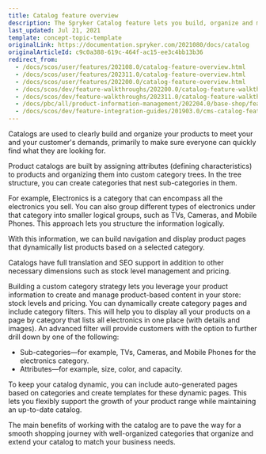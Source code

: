 ```yaml
---
title: Catalog feature overview
description: The Spryker Catalog feature lets you build, organize and manage your products within your Spryker Cloud Commerce OS project.
last_updated: Jul 21, 2021
template: concept-topic-template
originalLink: https://documentation.spryker.com/2021080/docs/catalog
originalArticleId: c9c0a388-619c-464f-ac15-ee3c4bb13b36
redirect_from:
  - /docs/scos/user/features/202108.0/catalog-feature-overview.html
  - /docs/scos/user/features/202311.0/catalog-feature-overview.html
  - /docs/scos/user/features/202200.0/catalog-feature-overview.html
  - /docs/scos/dev/feature-walkthroughs/202200.0/catalog-feature-walkthrough.html
  - /docs/scos/dev/feature-walkthroughs/202311.0/catalog-feature-walkthrough.html
  - /docs/pbc/all/product-information-management/202204.0/base-shop/feature-overviews/catalog-feature-overview.html
  - /docs/scos/dev/feature-integration-guides/201903.0/cms-catalog-feature-integration.html
---
```


Catalogs are used to clearly build and organize your products to meet your and your customer's demands, primarily to make sure everyone can quickly find what they are looking for.

Product catalogs are built by assigning attributes (defining characteristics) to products and organizing them into custom category trees. In the tree structure, you can create categories that nest sub-categories in them.

For example, Electronics is a category that can encompass all the electronics you sell. You can also group different types of electronics under that category into smaller logical groups, such as TVs, Cameras, and Mobile Phones. This approach lets you structure the information logically.

With this information, we can build navigation and display product pages that dynamically list products based on a selected category.

Catalogs have full translation and SEO support in addition to other necessary dimensions such as stock level management and pricing.

Building a custom category strategy lets you leverage your product information to create and manage product-based content in your store: stock levels and pricing. You can dynamically create category pages and include category filters. This will help you to display all your products on a page by category that lists all electronics in one place (with details and images). An advanced filter will provide customers with the option to further drill down by one of the following:
* Sub-categories—for example, TVs, Cameras, and Mobile Phones for the electronics category.
* Attributes—for example, size, color, and capacity.

To keep your catalog dynamic, you can include auto-generated pages based on categories and create templates for these dynamic pages. This lets you flexibly support the growth of your product range while maintaining an up-to-date catalog.

The main benefits of working with the catalog are to pave the way for a smooth shopping journey with well-organized categories that organize and extend your catalog to match your business needs.
